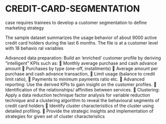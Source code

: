 # CREDIT-CARD-SEGMENTATION
case requires trainees to develop a customer segmentation to define marketing strategy

The 
sample dataset summarizes the usage behavior of about 9000 active credit card holders during the 
last 6 months. The file is at a customer level with 18 behavio ral variables

Advanced data preparation: Build an ‘enriched’ customer profile by deriving “intelligent” KPIs 
such as: 
  Monthly average purchase and cash advance amount
  Purchases by type (one-off, installments)
  Average amount per purchase and cash advance transaction, 
  Limit usage (balance to credit limit ratio), 
  Payments to minimum payments ratio etc. 
  Advanced reporting: Use the derived KPIs to gain insight on the customer profiles. 
  Identification of the relationships/ affinities between services. 
  Clustering: Apply a data reduction technique factor analysis for variable reduction technique 
and a clustering algorithm to reveal the behavioural segments of credit card holders
  Identify cluster characterisitics of the cluster using detailed profiling. 
  Provide the strategic insights and implementation of strategies for given set of cluster 
characteristics




